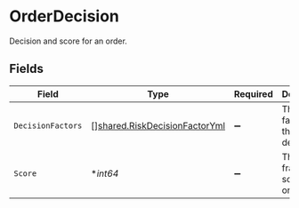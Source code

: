 # OrderDecision

Decision and score for an order.


## Fields

| Field                                                                                 | Type                                                                                  | Required                                                                              | Description                                                                           | Example                                                                               |
| ------------------------------------------------------------------------------------- | ------------------------------------------------------------------------------------- | ------------------------------------------------------------------------------------- | ------------------------------------------------------------------------------------- | ------------------------------------------------------------------------------------- |
| `DecisionFactors`                                                                     | [][shared.RiskDecisionFactorYml](../../../pkg/models/shared/riskdecisionfactoryml.md) | :heavy_minus_sign:                                                                    | The top 5 factors of the fraud decision.                                              |                                                                                       |
| `Score`                                                                               | **int64*                                                                              | :heavy_minus_sign:                                                                    | The total fraud risk score of the order.                                              | 680                                                                                   |
